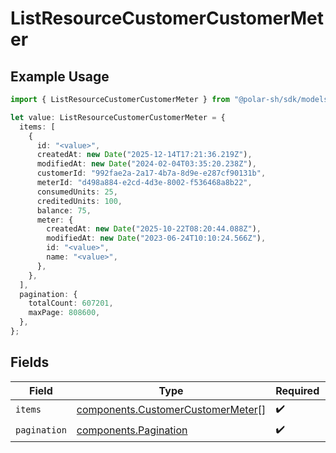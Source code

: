 # ListResourceCustomerCustomerMeter

## Example Usage

```typescript
import { ListResourceCustomerCustomerMeter } from "@polar-sh/sdk/models/components/listresourcecustomercustomermeter.js";

let value: ListResourceCustomerCustomerMeter = {
  items: [
    {
      id: "<value>",
      createdAt: new Date("2025-12-14T17:21:36.219Z"),
      modifiedAt: new Date("2024-02-04T03:35:20.238Z"),
      customerId: "992fae2a-2a17-4b7a-8d9e-e287cf90131b",
      meterId: "d498a884-e2cd-4d3e-8002-f536468a8b22",
      consumedUnits: 25,
      creditedUnits: 100,
      balance: 75,
      meter: {
        createdAt: new Date("2025-10-22T08:20:44.088Z"),
        modifiedAt: new Date("2023-06-24T10:10:24.566Z"),
        id: "<value>",
        name: "<value>",
      },
    },
  ],
  pagination: {
    totalCount: 607201,
    maxPage: 808600,
  },
};
```

## Fields

| Field                                                                                  | Type                                                                                   | Required                                                                               | Description                                                                            |
| -------------------------------------------------------------------------------------- | -------------------------------------------------------------------------------------- | -------------------------------------------------------------------------------------- | -------------------------------------------------------------------------------------- |
| `items`                                                                                | [components.CustomerCustomerMeter](../../models/components/customercustomermeter.md)[] | :heavy_check_mark:                                                                     | N/A                                                                                    |
| `pagination`                                                                           | [components.Pagination](../../models/components/pagination.md)                         | :heavy_check_mark:                                                                     | N/A                                                                                    |